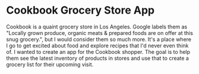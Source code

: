 # Cookbook Grocery Store App
Cookbook is a quaint grocery store in Los Angeles. Google labels them as "Locally grown produce, organic meats & prepared foods are on offer at this snug grocery.", but I would consider them so much more. It's a place where I go to get excited about food and explore recipes that I'd never even think of.
I wanted to create an app for the Cookbook shopper. The goal is to help them see the latest inventory of products in stores and use that to create a grocery list for their upcoming visit. 

